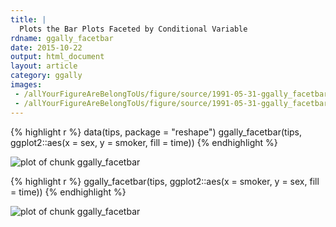 ```yaml
---
title: |
  Plots the Bar Plots Faceted by Conditional Variable
rdname: ggally_facetbar
date: 2015-10-22
output: html_document
layout: article
category: ggally
images:
 - /allYourFigureAreBelongToUs/figure/source/1991-05-31-ggally_facetbar//ggally_facetbar-1.png
 - /allYourFigureAreBelongToUs/figure/source/1991-05-31-ggally_facetbar//ggally_facetbar-2.png
---
```





{% highlight r %}
data(tips, package = "reshape")
 ggally_facetbar(tips, ggplot2::aes(x = sex, y = smoker, fill = time))
{% endhighlight %}

![plot of chunk ggally_facetbar](/allYourFigureAreBelongToUs/figure/source/1991-05-31-ggally_facetbar/ggally_facetbar-1.png) 

{% highlight r %}
 ggally_facetbar(tips, ggplot2::aes(x = smoker, y = sex, fill = time))
{% endhighlight %}

![plot of chunk ggally_facetbar](/allYourFigureAreBelongToUs/figure/source/1991-05-31-ggally_facetbar/ggally_facetbar-2.png) 